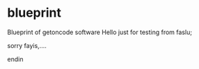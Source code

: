 # blueprint
Blueprint of getoncode software
Hello just for testing from faslu;


sorry fayis,....

endin
